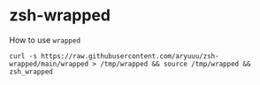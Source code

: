 # zsh-wrapped

How to use `wrapped`

```console
curl -s https://raw.githubusercontent.com/aryuuu/zsh-wrapped/main/wrapped > /tmp/wrapped && source /tmp/wrapped && zsh_wrapped
```

